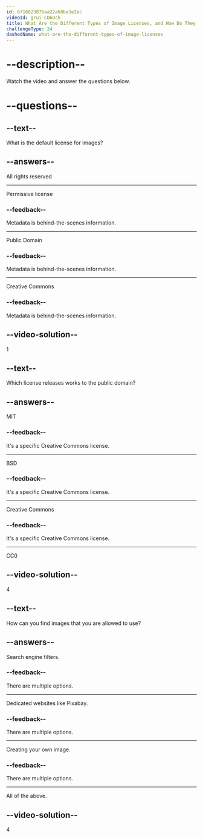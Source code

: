 ```yaml
---
id: 6716823876aa22a68ba3e2ec
videoId: grui-CD6Uck
title: What Are the Different Types of Image Licenses, and How Do They Work?
challengeType: 24
dashedName: what-are-the-different-types-of-image-licenses
---
```


# --description--

Watch the video and answer the questions below.

# --questions--

## --text--

What is the default license for images?

## --answers--

All rights reserved

---

Permissive license

### --feedback--

Metadata is behind-the-scenes information.

---

Public Domain

### --feedback--

Metadata is behind-the-scenes information.

---

Creative Commons

### --feedback--

Metadata is behind-the-scenes information.

## --video-solution--

1

## --text--

Which license releases works to the public domain?

## --answers--

MIT

### --feedback--

It's a specific Creative Commons license.

---

BSD

### --feedback--

It's a specific Creative Commons license.

---

Creative Commons

### --feedback--

It's a specific Creative Commons license.

---

CC0

## --video-solution--

4

## --text--

How can you find images that you are allowed to use?

## --answers--

Search engine filters.

### --feedback--

There are multiple options.

---

Dedicated websites like Pixabay.

### --feedback--

There are multiple options.

---

Creating your own image.

### --feedback--

There are multiple options.

---

All of the above.

## --video-solution--

4
